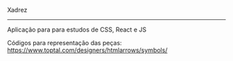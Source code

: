 Xadrez
<hr>

Aplicação para para estudos de CSS, React e JS

Códigos para representação das peças: https://www.toptal.com/designers/htmlarrows/symbols/
